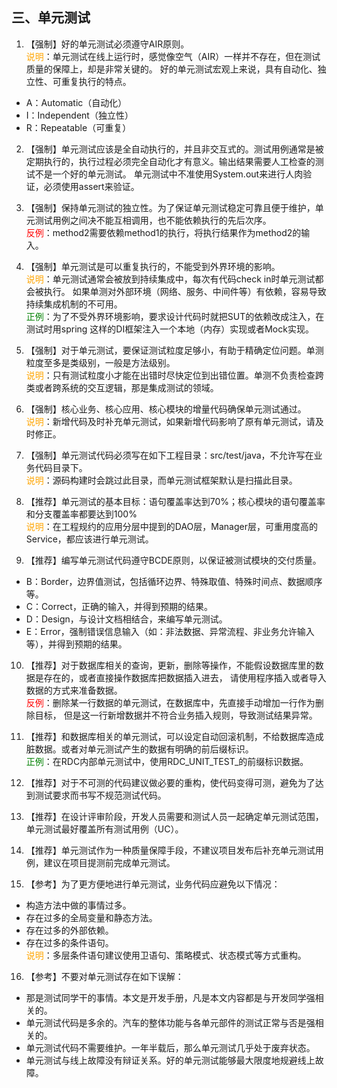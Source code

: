## 三、单元测试 
1. 【强制】好的单元测试必须遵守AIR原则。 
<br/><span style="color:orange">说明</span>：单元测试在线上运行时，感觉像空气（AIR）一样并不存在，但在测试质量的保障上，却是非常关键的。
好的单元测试宏观上来说，具有自动化、独立性、可重复执行的特点。 
 - A：Automatic（自动化） 
 - I：Independent（独立性） 
 - R：Repeatable（可重复） 
 
2. 【强制】单元测试应该是全自动执行的，并且非交互式的。测试用例通常是被定期执行的，执行过程必须完全自动化才有意义。输出结果需要人工检查的测试不是一个好的单元测试。
单元测试中不准使用System.out来进行人肉验证，必须使用assert来验证。 

3. 【强制】保持单元测试的独立性。为了保证单元测试稳定可靠且便于维护，单元测试用例之间决不能互相调用，也不能依赖执行的先后次序。 
<br/><span style="color:red">反例</span>：method2需要依赖method1的执行，将执行结果作为method2的输入。 

4. 【强制】单元测试是可以重复执行的，不能受到外界环境的影响。 
<br/><span style="color:orange">说明</span>：单元测试通常会被放到持续集成中，每次有代码check in时单元测试都会被执行。
如果单测对外部环境（网络、服务、中间件等）有依赖，容易导致持续集成机制的不可用。
<br/><span style="color:green">正例</span>：为了不受外界环境影响，要求设计代码时就把SUT的依赖改成注入，在测试时用spring 这样的DI框架注入一个本地（内存）实现或者Mock实现。 

5. 【强制】对于单元测试，要保证测试粒度足够小，有助于精确定位问题。单测粒度至多是类级别，一般是方法级别。 
<br/><span style="color:orange">说明</span>：只有测试粒度小才能在出错时尽快定位到出错位置。单测不负责检查跨类或者跨系统的交互逻辑，那是集成测试的领域。 

6. 【强制】核心业务、核心应用、核心模块的增量代码确保单元测试通过。 
<br/><span style="color:orange">说明</span>：新增代码及时补充单元测试，如果新增代码影响了原有单元测试，请及时修正。 

7. 【强制】单元测试代码必须写在如下工程目录：src/test/java，不允许写在业务代码目录下。 
<br/><span style="color:orange">说明</span>：源码构建时会跳过此目录，而单元测试框架默认是扫描此目录。 

8. 【推荐】单元测试的基本目标：语句覆盖率达到70%；核心模块的语句覆盖率和分支覆盖率都要达到100% 
<br/><span style="color:orange">说明</span>：在工程规约的应用分层中提到的DAO层，Manager层，可重用度高的Service，都应该进行单元测试。   

9. 【推荐】编写单元测试代码遵守BCDE原则，以保证被测试模块的交付质量。 
 - B：Border，边界值测试，包括循环边界、特殊取值、特殊时间点、数据顺序等。 
 - C：Correct，正确的输入，并得到预期的结果。 
 - D：Design，与设计文档相结合，来编写单元测试。 
 - E：Error，强制错误信息输入（如：非法数据、异常流程、非业务允许输入等），并得到预期的结果。 
 
10. 【推荐】对于数据库相关的查询，更新，删除等操作，不能假设数据库里的数据是存在的，或者直接操作数据库把数据插入进去，
请使用程序插入或者导入数据的方式来准备数据。 
<br/><span style="color:red">反例</span>：删除某一行数据的单元测试，在数据库中，先直接手动增加一行作为删除目标，
但是这一行新增数据并不符合业务插入规则，导致测试结果异常。 

11. 【推荐】和数据库相关的单元测试，可以设定自动回滚机制，不给数据库造成脏数据。或者对单元测试产生的数据有明确的前后缀标识。
<br/><span style="color:green">正例</span>：在RDC内部单元测试中，使用RDC_UNIT_TEST_的前缀标识数据。 

12. 【推荐】对于不可测的代码建议做必要的重构，使代码变得可测，避免为了达到测试要求而书写不规范测试代码。 

13. 【推荐】在设计评审阶段，开发人员需要和测试人员一起确定单元测试范围，单元测试最好覆盖所有测试用例（UC）。 

14. 【推荐】单元测试作为一种质量保障手段，不建议项目发布后补充单元测试用例，建议在项目提测前完成单元测试。 

15. 【参考】为了更方便地进行单元测试，业务代码应避免以下情况：
 - 构造方法中做的事情过多。 
 - 存在过多的全局变量和静态方法。 
 - 存在过多的外部依赖。 
 - 存在过多的条件语句。 
 <br/><span style="color:orange">说明</span>：多层条件语句建议使用卫语句、策略模式、状态模式等方式重构。 
 
16. 【参考】不要对单元测试存在如下误解： 
 - 那是测试同学干的事情。本文是开发手册，凡是本文内容都是与开发同学强相关的。
 - 单元测试代码是多余的。汽车的整体功能与各单元部件的测试正常与否是强相关的。 
 - 单元测试代码不需要维护。一年半载后，那么单元测试几乎处于废弃状态。 
 - 单元测试与线上故障没有辩证关系。好的单元测试能够最大限度地规避线上故障。 